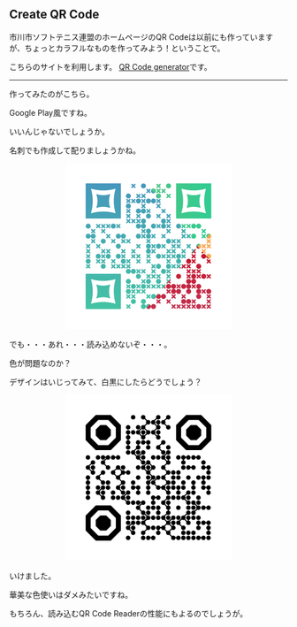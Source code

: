 ## Create QR Code

市川市ソフトテニス連盟のホームページのQR Codeは以前にも作っていますが、ちょっとカラフルなものを作ってみよう！ということで。

こちらのサイトを利用します。
[QR Code generator](https://www.unitag.io/qrcode)です。

<hr />

作ってみたのがこちら。

Google Play風ですね。

いいんじゃないでしょうか。

名刺でも作成して配りましょうかね。

<center><img src="./picture/githubpage-qrcode-001.png" alt="" title=""></center>

でも・・・あれ・・・読み込めないぞ・・・。

色が問題なのか？

デザインはいじってみて、白黒にしたらどうでしょう？

<center><img src="./picture/githubpage-qrcode-002.png" alt="" title=""></center>

いけました。

華美な色使いはダメみたいですね。

もちろん、読み込むQR Code Readerの性能にもよるのでしょうが。
